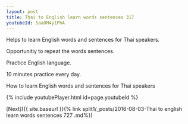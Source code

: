 ```yaml
---
layout: post
title: Thai to English learn words sentences 317 
youtubeId: 5aa8M4y1PhA
---
```

 
 
Helps to learn English words and sentences for Thai speakers.

Opportunitiy to repeat the words sentences. 

Practice English language. 
 
10 minutes practice every day. 
 
How to learn English words and sentences for Thai speakers 
 
{% include youtubePlayer.html id=page.youtubeId %}
 
 
[Next]({{ site.baseurl }}{% link  split1/_posts/2016-08-03-Thai to english learn words sentences 727 .md%})
 
